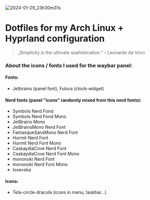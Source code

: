 ![2024-01-29_23h30m31s](https://github.com/avnibilgin/dotfiles/assets/46962320/66fc3674-341a-47a3-a9d1-a40d0490e956)

# Dotfiles for my Arch Linux + Hyprland configuration

> „Simplicity is the ultimate sophistication.“ – Leonardo da Vinci


### About the icons / fonts I used for the waybar panel:

#### Fonts:
- Jetbrains (panel font), Futura (clock-widget)

#### Nerd fonts (panel "icons" randomly mixed from this  nerd fonts):

- Symbols Nerd Fond
- Symbols Nerd Fond Mono
- JetBrains Mono
- JetBrainsMono Nerd Font
- FantasqueSansMono Nerd Font
- Hurmit Nerd Font
- Hurmit Nerd Font Mono
- CaskaydiaCove Nerd Font
- CaskaydiaCove Nerd Font Mono
- mononoki Nerd Font
- mononoki Nerd Font Mono
- Iosevska

#### Icons:
- Tela-circle-dracula (icons in menu, taskbar...)
